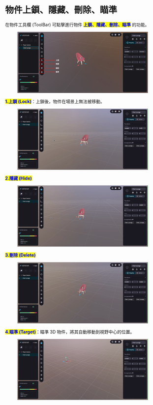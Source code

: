 # 物件上鎖、隱藏、刪除、瞄準

在物件工具欄 (ToolBar) 可點擊進行物件 <mark style="color:blue;">**上鎖、隱藏、刪除、瞄準**</mark> 的功能。

<figure><img src="../../.gitbook/assets/Frame 114.png" alt=""><figcaption></figcaption></figure>



<mark style="color:blue;">**1.上鎖 (Lock)**</mark>：上鎖後，物件在場景上無法被移動。

<figure><img src="../../.gitbook/assets/上鎖.gif" alt=""><figcaption></figcaption></figure>



<mark style="color:blue;">**2.隱藏 (Hide)**</mark>

<figure><img src="../../.gitbook/assets/隱藏.gif" alt=""><figcaption></figcaption></figure>



<mark style="color:blue;">**3.刪除 (Delete)**</mark>

<figure><img src="../../.gitbook/assets/刪除.gif" alt=""><figcaption></figcaption></figure>



<mark style="color:blue;">**4.瞄準 (Target)**</mark>：瞄準 3D 物件，將其自動移動到視野中心的位置。

<figure><img src="../../.gitbook/assets/瞄準 (1).gif" alt=""><figcaption></figcaption></figure>
